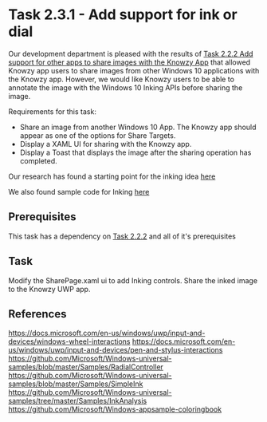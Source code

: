 # Task 2.3.1 - Add support for ink or dial

Our development department is pleased with the results of [Task 2.2.2 Add support for other apps to share images with the Knowzy App](222_Share.md) 
that allowed Knowzy app users to share images from other Windows 10 applications with the Knowzy app. However, we would like Knowzy users to be able
to annotate the image with the Windows 10 Inking APIs before sharing the image.


Requirements for this task:
* Share an image from another Windows 10 App. The Knowzy app should appear as one of the options for Share Targets.
* Display a XAML UI for sharing with the Knowzy app.
* Display a Toast that displays the image after the sharing operation has completed.

Our research has found a starting point for the inking idea [here](https://docs.microsoft.com/en-us/windows/uwp/input-and-devices/pen-and-stylus-interactions )

We also found sample code for Inking [here](https://github.com/Microsoft/Windows-universal-samples/tree/master/Samples/SimpleInk)


## Prerequisites 

This task has a dependency on [Task 2.2.2](222_Share.md) and all of it's prerequisites



## Task 

Modify the SharePage.xaml ui to add Inking controls.
Share the inked image to the Knowzy UWP app.


## References
https://docs.microsoft.com/en-us/windows/uwp/input-and-devices/windows-wheel-interactions
https://docs.microsoft.com/en-us/windows/uwp/input-and-devices/pen-and-stylus-interactions 
https://github.com/Microsoft/Windows-universal-samples/blob/master/Samples/RadialController 
https://github.com/Microsoft/Windows-universal-samples/blob/master/Samples/SimpleInk 
https://github.com/Microsoft/Windows-universal-samples/tree/master/Samples/InkAnalysis 
https://github.com/Microsoft/Windows-appsample-coloringbook 
